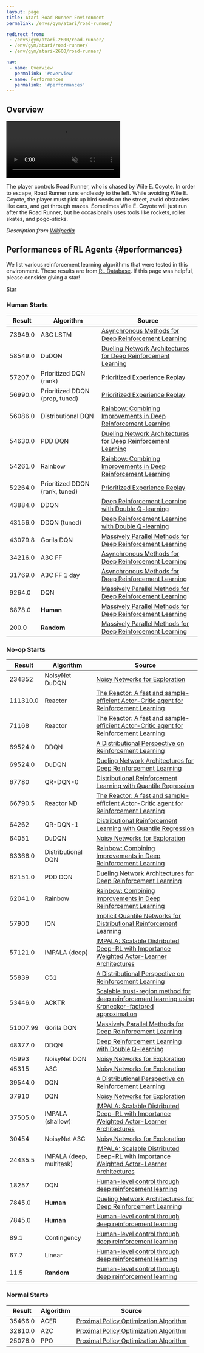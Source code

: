 ```yaml
---
layout: page
title: Atari Road Runner Environment
permalink: /envs/gym/atari/road-runner/

redirect_from:
 - /envs/gym/atari-2600/road-runner/
 - /env/gym/atari/road-runner/
 - /env/gym/atari-2600/road-runner/

nav:
 - name: Overview
   permalink: '#overview'
 - name: Performances
   permalink: '#performances'
---
```



## Overview

<video autoplay muted loop controls>
  <source src="{{ 'assets/_pages/envs/gym/atari/road-runner.mp4' | absolute_url }}" type="video/mp4">
</video>

The player controls Road Runner, who is chased by Wile E. Coyote. In order to escape, Road Runner runs endlessly to the left. While avoiding Wile E. Coyote, the player must pick up bird seeds on the street, avoid obstacles like cars, and get through mazes. Sometimes Wile E. Coyote will just run after the Road Runner, but he occasionally uses tools like rockets, roller skates, and pogo-sticks.

*Description from [Wikipedia](https://en.wikipedia.org/wiki/Road_Runner_%28video_game%29)*


## Performances of RL Agents {#performances}

We list various reinforcement learning algorithms that were tested in this environment. These results are from [RL Database](https://github.com/seungjaeryanlee/rldb). If this page was helpful, please consider giving a star!

<!-- Place this tag where you want the button to render. -->
<a class="github-button" href="https://github.com/seungjaeryanlee/rldb" data-icon="octicon-star" data-size="large" data-show-count="true" aria-label="Star seungjaeryanlee/rldb on GitHub">Star</a>
<!-- Place this tag in your head or just before your close body tag. -->
<script async defer src="https://buttons.github.io/buttons.js"></script>

### Human Starts

| Result | Algorithm | Source |
|--------|-----------|--------|
| 73949.0 | A3C LSTM | [Asynchronous Methods for Deep Reinforcement Learning](https://arxiv.org/abs/1602.01783) |
| 58549.0 | DuDQN | [Dueling Network Architectures for Deep Reinforcement Learning](https://arxiv.org/abs/1511.06581) |
| 57207.0 | Prioritized DQN (rank) | [Prioritized Experience Replay](https://arxiv.org/abs/1511.05952) |
| 56990.0 | Prioritized DDQN (prop, tuned) | [Prioritized Experience Replay](https://arxiv.org/abs/1511.05952) |
| 56086.0 | Distributional DQN | [Rainbow: Combining Improvements in Deep Reinforcement Learning](https://arxiv.org/abs/1710.02298) |
| 54630.0 | PDD DQN | [Dueling Network Architectures for Deep Reinforcement Learning](https://arxiv.org/abs/1511.06581) |
| 54261.0 | Rainbow | [Rainbow: Combining Improvements in Deep Reinforcement Learning](https://arxiv.org/abs/1710.02298) |
| 52264.0 | Prioritized DDQN (rank, tuned) | [Prioritized Experience Replay](https://arxiv.org/abs/1511.05952) |
| 43884.0 | DDQN | [Deep Reinforcement Learning with Double Q-learning](https://arxiv.org/abs/1509.06461) |
| 43156.0 | DDQN (tuned) | [Deep Reinforcement Learning with Double Q-learning](https://arxiv.org/abs/1509.06461) |
| 43079.8 | Gorila DQN | [Massively Parallel Methods for Deep Reinforcement Learning](https://arxiv.org/abs/1507.04296) |
| 34216.0 | A3C FF | [Asynchronous Methods for Deep Reinforcement Learning](https://arxiv.org/abs/1602.01783) |
| 31769.0 | A3C FF 1 day | [Asynchronous Methods for Deep Reinforcement Learning](https://arxiv.org/abs/1602.01783) |
| 9264.0 | DQN | [Massively Parallel Methods for Deep Reinforcement Learning](https://arxiv.org/abs/1507.04296) |
| 6878.0 | **Human** | [Massively Parallel Methods for Deep Reinforcement Learning](https://arxiv.org/abs/1507.04296) |
| 200.0 | **Random** | [Massively Parallel Methods for Deep Reinforcement Learning](https://arxiv.org/abs/1507.04296) |


### No-op Starts

| Result | Algorithm | Source |
|--------|-----------|--------|
| 234352 | NoisyNet DuDQN | [Noisy Networks for Exploration](https://arxiv.org/abs/1706.10295) |
| 111310.0 | Reactor | [The Reactor: A fast and sample-efficient Actor-Critic agent for Reinforcement Learning](https://arxiv.org/abs/1704.04651) |
| 71168 | Reactor | [The Reactor: A fast and sample-efficient Actor-Critic agent for Reinforcement Learning](https://arxiv.org/abs/1704.04651) |
| 69524.0 | DDQN | [A Distributional Perspective on Reinforcement Learning](https://arxiv.org/abs/1707.06887) |
| 69524.0 | DuDQN | [Dueling Network Architectures for Deep Reinforcement Learning](https://arxiv.org/abs/1511.06581) |
| 67780 | QR-DQN-0 | [Distributional Reinforcement Learning with Quantile Regression](https://arxiv.org/abs/1710.10044) |
| 66790.5 | Reactor ND | [The Reactor: A fast and sample-efficient Actor-Critic agent for Reinforcement Learning](https://arxiv.org/abs/1704.04651) |
| 64262 | QR-DQN-1 | [Distributional Reinforcement Learning with Quantile Regression](https://arxiv.org/abs/1710.10044) |
| 64051 | DuDQN | [Noisy Networks for Exploration](https://arxiv.org/abs/1706.10295) |
| 63366.0 | Distributional DQN | [Rainbow: Combining Improvements in Deep Reinforcement Learning](https://arxiv.org/abs/1710.02298) |
| 62151.0 | PDD DQN | [Dueling Network Architectures for Deep Reinforcement Learning](https://arxiv.org/abs/1511.06581) |
| 62041.0 | Rainbow | [Rainbow: Combining Improvements in Deep Reinforcement Learning](https://arxiv.org/abs/1710.02298) |
| 57900 | IQN | [Implicit Quantile Networks for Distributional Reinforcement Learning](https://arxiv.org/abs/1806.06923) |
| 57121.0 | IMPALA (deep) | [IMPALA: Scalable Distributed Deep-RL with Importance Weighted Actor-Learner Architectures](https://arxiv.org/abs/1802.01561) |
| 55839 | C51 | [A Distributional Perspective on Reinforcement Learning](https://arxiv.org/abs/1707.06887) |
| 53446.0 | ACKTR | [Scalable trust-region method for deep reinforcement learning using Kronecker-factored approximation](https://arxiv.org/abs/1708.05144) |
| 51007.99 | Gorila DQN | [Massively Parallel Methods for Deep Reinforcement Learning](https://arxiv.org/abs/1507.04296) |
| 48377.0 | DDQN | [Deep Reinforcement Learning with Double Q-learning](https://arxiv.org/abs/1509.06461) |
| 45993 | NoisyNet DQN | [Noisy Networks for Exploration](https://arxiv.org/abs/1706.10295) |
| 45315 | A3C | [Noisy Networks for Exploration](https://arxiv.org/abs/1706.10295) |
| 39544.0 | DQN | [A Distributional Perspective on Reinforcement Learning](https://arxiv.org/abs/1707.06887) |
| 37910 | DQN | [Noisy Networks for Exploration](https://arxiv.org/abs/1706.10295) |
| 37505.0 | IMPALA (shallow) | [IMPALA: Scalable Distributed Deep-RL with Importance Weighted Actor-Learner Architectures](https://arxiv.org/abs/1802.01561) |
| 30454 | NoisyNet A3C | [Noisy Networks for Exploration](https://arxiv.org/abs/1706.10295) |
| 24435.5 | IMPALA (deep, multitask) | [IMPALA: Scalable Distributed Deep-RL with Importance Weighted Actor-Learner Architectures](https://arxiv.org/abs/1802.01561) |
| 18257 | DQN | [Human-level control through deep reinforcement learning](https://arxiv.org/abs/1802.01561) |
| 7845.0 | **Human** | [Dueling Network Architectures for Deep Reinforcement Learning](https://arxiv.org/abs/1511.06581) |
| 7845.0 | **Human** | [Human-level control through deep reinforcement learning](https://arxiv.org/abs/1511.06581) |
| 89.1 | Contingency | [Human-level control through deep reinforcement learning](https://arxiv.org/abs/1511.06581) |
| 67.7 | Linear | [Human-level control through deep reinforcement learning](https://arxiv.org/abs/1511.06581) |
| 11.5 | **Random** | [Human-level control through deep reinforcement learning](https://arxiv.org/abs/1511.06581) |


### Normal Starts

| Result | Algorithm | Source |
|--------|-----------|--------|
| 35466.0 | ACER | [Proximal Policy Optimization Algorithm](https://arxiv.org/abs/1707.06347) |
| 32810.0 | A2C | [Proximal Policy Optimization Algorithm](https://arxiv.org/abs/1707.06347) |
| 25076.0 | PPO | [Proximal Policy Optimization Algorithm](https://arxiv.org/abs/1707.06347) |

